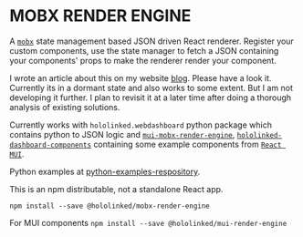 # MOBX RENDER ENGINE 

A [`mobx`](https://mobx.js.org/README.html) state management based JSON driven React renderer. 
Register your custom components, use the state manager to fetch a JSON containing your components' props to make the 
renderer render your component. 

I wrote an article about this on my website [blog](https://hololinked.dev/blog/mobx-render-engine). Please have a look it.
Currently its in a dormant state and also works to some extent. But I am not developing it further. I plan to revisit it at a later time after doing a thorough analysis of existing solutions.

Currently works with `hololinked.webdashboard` python package which contains python to JSON logic and 
[`mui-mobx-render-engine`](https://github.com/VigneshVSV/MUI-mobx-react-render-engine), 
[`hololinked-dashboard-components`](https://github.com/VigneshVSV/hololinked-dashboard-components) containing some 
example components from [`React MUI`](https://mui.com/). 

Python examples at [python-examples-respository](https://github.com/VigneshVSV/mobx-render-engine-python-examples).

This is an npm distributable, not a standalone React app. 

`npm install --save @hololinked/mobx-render-engine`

For MUI components `npm install --save @hololinked/mui-render-engine`
